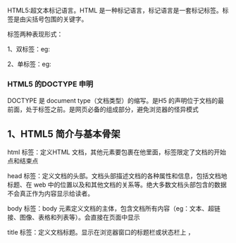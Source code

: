 HTML5:超文本标记语言。HTML 是一种标记语言，标记语言是一套标记标签。标签是由尖括号包围的关键字。

标签两种表现形式：

1、双标签：eg:<html></html>

2、单标签：eg:<img>

### HTML5 的DOCTYPE 申明

DOCTYPE 是 document type（文档类型）的缩写。<!DOCTYPE html>是H5 的声明位于文档的最前面，处于标签之前。是网页必备的组成部分，避免浏览器的怪异模式

## 1、HTML5 简介与基本骨架

html 标签：定义HTML 文档，其他元素要包裹在他里面，标签限定了文档的开始点和结束点

<html></html>

head 标签：定义文档的头部。文档头部描述文档的各种属性和信息，包括文档地标题、在 web 中的位置以及和其他文档的关系等。绝大多数文档头部包含的数据不会真正作为内容显示给读者。

body 标签：body 元素定义文档的主体，包含文档所有内容（eg：文本、超链接、图像、表格和列表等）。会直接在页面中显示

title 标签：定义文档标题。显示在浏览器窗口的标题栏或状态栏上 ，<title>标签是<head>标签中唯一必须要求包含的东西，即写 head 就一定要 title。<title>的增加有利于SEO 优化（SEO 是搜索引擎优化的英文缩写。通过对网站内容调整，满足搜索引擎的排名需求）

meta 标签：描述 HTML 网页文档属性、关键词等。eg：charset="utf-8"说明当前使用的是 utf-8 编码格式，在开发中经常看见 utf-8 或者 gbk。

标题是通过<h1>到<h6>标签进行定义的，<h1>定义最大的标题，<h6>定义最小的标题

生成 h1到 h6 快捷键：h$*6

### 正确使用标题

确保将 HTML 标题标签只用于标题。不要仅仅是为了生成粗体或者大号的文本而使用标题。正确使用标题有益于SEO。应该将<h1>用做主标题（最重要的），其后是<h2>,在其次<h3>,以此类推。







